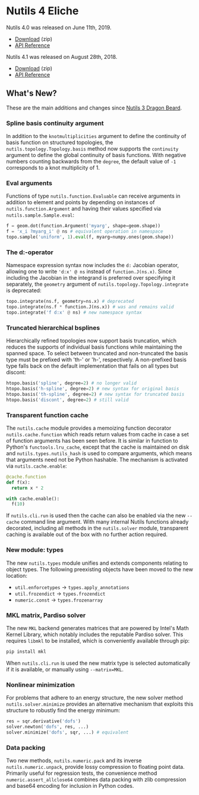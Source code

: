 # Nutils 4 Eliche

Nutils 4.0 was released on June 11th, 2019.
- [Download](https://github.com/evalf/nutils/archive/refs/tags/v4.0.zip) (zip)
- [API Reference](http://docs.nutils.org/en/v4.0/)

Nutils 4.1 was released on August 28th, 2018.
- [Download](https://github.com/evalf/nutils/archive/refs/tags/v4.1.zip) (zip)
- [API Reference](http://docs.nutils.org/en/v4.1/)

## What's New?

These are the main additions and changes since [Nutils 3 Dragon
Beard](release-3.md).

### Spline basis continuity argument

In addition to the `knotmultiplicities` argument to define the
continuity of basis function on structured topologies, the
`nutils.topology.Topology.basis` method now supports the
`continuity` argument to define the global continuity of basis
functions. With negative numbers counting backwards from the
`degree`, the default value of `-1` corresponds to a knot
multiplicity of 1.

### Eval arguments

Functions of type `nutils.function.Evaluable` can receive
arguments in addition to element and points by depending on instances
of `nutils.function.Argument` and having their values specified
via `nutils.sample.Sample.eval`:

```python
f = geom.dot(function.Argument('myarg', shape=geom.shape))
f = 'x_i ?myarg_i' @ ns # equivalent operation in namespace
topo.sample('uniform', 1).eval(f, myarg=numpy.ones(geom.shape))
```

### The d:-operator

Namespace expression syntax now includes the `d:` Jacobian operator,
allowing one to write `'d:x' @ ns` instead of `function.J(ns.x)`.
Since including the Jacobian in the integrand is preferred over
specifying it separately, the `geometry` argument of
`nutils.topology.Topology.integrate` is deprecated:

```python
topo.integrate(ns.f, geometry=ns.x) # deprecated
topo.integrate(ns.f * function.J(ns.x)) # was and remains valid
topo.integrate('f d:x' @ ns) # new namespace syntax
```

### Truncated hierarchical bsplines

Hierarchically refined topologies now support basis truncation, which
reduces the supports of individual basis functions while maintaining
the spanned space. To select between truncated and non-truncated the
basis type must be prefixed with 'th-' or 'h-', respectively. A
non-prefixed basis type falls back on the default implementation that
fails on all types but discont:

```python
htopo.basis('spline', degree=2) # no longer valid
htopo.basis('h-spline', degree=2) # new syntax for original basis
htopo.basis('th-spline', degree=2) # new syntax for truncated basis
htopo.basis('discont', degree=2) # still valid
```

### Transparent function cache

The `nutils.cache` module provides a memoizing function decorator
`nutils.cache.function` which reads return values from cache in
case a set of function arguments has been seen before. It is similar
in function to Python's `functools.lru_cache`, except that the cache
is maintained on disk and `nutils.types.nutils_hash` is used to
compare arguments, which means that arguments need not be Python
hashable. The mechanism is activated via `nutils.cache.enable`:

```python
@cache.function
def f(x):
  return x * 2

with cache.enable():
  f(10)
```

If `nutils.cli.run` is used then the cache can also be enabled
via the new `--cache` command line argument. With many internal
Nutils functions already decorated, including all methods in the
`nutils.solver` module, transparent caching is available out of
the box with no further action required.

### New module: types

The new `nutils.types` module unifies and extends components
relating to object types. The following preexisting objects have been
moved to the new location:

- `util.enforcetypes` → `types.apply_annotations`
- `util.frozendict` → `types.frozendict`
- `numeric.const` → `types.frozenarray`

### MKL matrix, Pardiso solver

The new `MKL` backend generates matrices that are powered by Intel's Math
Kernel Library, which notably includes the reputable Pardiso solver. This
requires `libmkl` to be installed, which is conveniently available through
pip:

```sh
pip install mkl
```

When `nutils.cli.run` is used the new matrix type is selected
automatically if it is available, or manually using `--matrix=MKL`.

### Nonlinear minimization

For problems that adhere to an energy structure, the new solver method
`nutils.solver.minimize` provides an alternative mechanism that
exploits this structure to robustly find the energy minimum:

```python
res = sqr.derivative('dofs')
solver.newton('dofs', res, ...)
solver.minimize('dofs', sqr, ...) # equivalent
```

### Data packing

Two new methods, `nutils.numeric.pack` and its inverse
`nutils.numeric.unpack`, provide lossy compression to floating
point data. Primarily useful for regression tests, the convenience
method `numeric.assert_allclose64` combines data packing with zlib
compression and base64 encoding for inclusion in Python codes.
